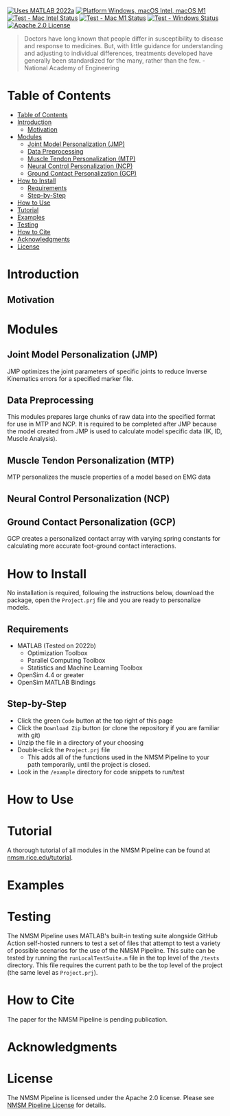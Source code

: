 
[![Uses MATLAB 2022a](https://img.shields.io/badge/MATLAB-2022a-red)](https://www.mathworks.com/products/matlab.html)
[![Platform Windows, macOS Intel, macOS M1](https://img.shields.io/badge/platform-Windows%20|%20macOS%20Intel%20|%20macOS%20M1-lightgrey)](#requirements)
[![Test - Mac Intel Status](https://github.com/rcnl-org/nmsm-core/actions/workflows/matlab_tests_self_mac_intel.yml/badge.svg)](#testing)
[![Test - Mac M1 Status](https://github.com/rcnl-org/nmsm-core/actions/workflows/matlab_tests_self_mac_m1.yml/badge.svg)](#testing)
[![Test - Windows Status](https://github.com/rcnl-org/nmsm-core/actions/workflows/matlab_tests_self_windows.yml/badge.svg)](#testing)
[![Apache 2.0 License](https://img.shields.io/badge/license-Apache%202.0-blue)](#license)

> Doctors have long known that people differ in susceptibility to disease and response to medicines. But, with little guidance for understanding and adjusting to individual differences, treatments developed have generally been standardized for the many, rather than the few. - National Academy of Engineering

# Table of Contents
- [Table of Contents](#table-of-contents)
- [Introduction](#introduction)
	- [Motivation](#motivation)
- [Modules](#modules)
	- [Joint Model Personalization (JMP)](#joint-model-personalization-jmp)
	- [Data Preprocessing](#data-preprocessing)
	- [Muscle Tendon Personalization (MTP)](#muscle-tendon-personalization-mtp)
	- [Neural Control Personalization (NCP)](#neural-control-personalization-ncp)
	- [Ground Contact Personalization (GCP)](#ground-contact-personalization-gcp)
- [How to Install](#how-to-install)
	- [Requirements](#requirements)
	- [Step-by-Step](#step-by-step)
- [How to Use](#how-to-use)
- [Tutorial](#tutorial)
- [Examples](#examples)
- [Testing](#testing)
- [How to Cite](#how-to-cite)
- [Acknowledgments](#acknowledgments)
- [License](#license)

# Introduction

## Motivation

# Modules
## Joint Model Personalization (JMP)
JMP optimizes the joint parameters of specific joints to reduce Inverse Kinematics errors for a specified marker file.
## Data Preprocessing
This modules prepares large chunks of raw data into the specified format for use in MTP and NCP. It is required to be completed after JMP because the model created from JMP is used to calculate model specific data (IK, ID, Muscle Analysis).
## Muscle Tendon Personalization (MTP)
MTP personalizes the muscle properties of a model based on EMG data
## Neural Control Personalization (NCP)
## Ground Contact Personalization (GCP)
GCP creates a personalized contact array with varying spring constants for calculating more accurate foot-ground contact interactions.
# How to Install

No installation is required, following the instructions below, download the package, open the `Project.prj` file and you are ready to personalize models.

## Requirements
- MATLAB (Tested on 2022b)
    - Optimization Toolbox
    - Parallel Computing Toolbox
    - Statistics and Machine Learning Toolbox
- OpenSim 4.4 or greater
- OpenSim MATLAB Bindings

## Step-by-Step
- Click the green `Code` button at the top right of this page
- Click the `Download Zip` button (or clone the repository if you are familiar with git)
- Unzip the file in a directory of your choosing
- Double-click the `Project.prj` file
  - This adds all of the functions used in the NMSM Pipeline to your path temporarily, until the project is closed.
- Look in the `/example` directory for code snippets to run/test

# How to Use

# Tutorial

A thorough tutorial of all modules in the NMSM Pipeline can be found at [nmsm.rice.edu/tutorial](nmsm.rice.edu/tutorial).

# Examples

# Testing

The NMSM Pipeline uses MATLAB's built-in testing suite alongside GitHub Action self-hosted runners to test a set of files that attempt to test a variety of possible scenarios for the use of the NMSM Pipeline. This suite can be tested by running the `runLocalTestSuite.m` file in the top level of the `/tests` directory. This file requires the current path to be the top level of the project (the same level as `Project.prj`).

# How to Cite

The paper for the NMSM Pipeline is pending publication.

# Acknowledgments



# License

The NMSM Pipeline is licensed under the Apache 2.0 license. Please see [NMSM Pipeline License](https://github.com/rcnl-org/nmsm-core/blob/main/LICENSE.txt) for details.
